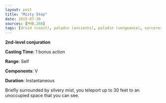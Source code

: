 ```yaml
---
layout: post
title: "Misty Step"
date: 2015-07-30
sources: [PHB.260]
tags: [druid (coast), paladin (ancients), paladin (vengeance), sorcerer, warlock, wizard, level2, conjuration]
---
```


**2nd-level conjuration**

**Casting Time**: 1 bonus action

**Range**: Self

**Components**: V

**Duration**: Instantaneous

Briefly surrounded by silvery mist, you teleport up to 30 feet to an unoccupied space that you can see.
